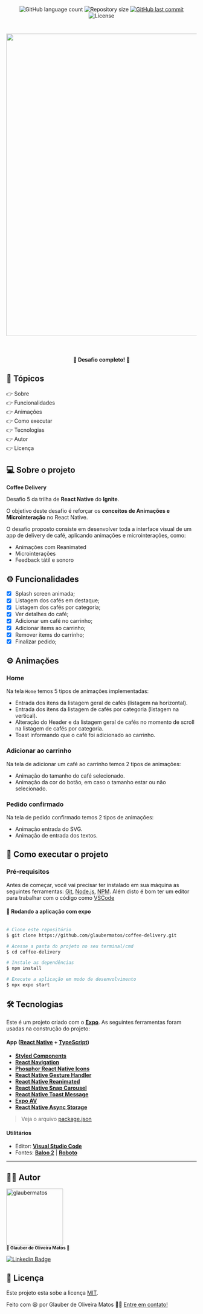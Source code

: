 <p align="center">
  <img alt="GitHub language count" src="https://img.shields.io/github/languages/count/glaubermatos/coffee-delivery?color=%2304D361&style=flat">

  <img alt="Repository size" src="https://img.shields.io/github/repo-size/glaubermatos/coffee-delivery?style=flat">
  
  <a href="https://github.com/glaubermatos/coffee-delivery/commits/master">
    <img alt="GitHub last commit" src="https://img.shields.io/github/last-commit/glaubermatos/coffee-delivery?style=flat">
  </a>
    
   <img alt="License" src="https://img.shields.io/badge/license-MIT-brightgreen?style=flat">
  
</p>

<h1 align="center">
    <img src="https://github.com/glaubermatos/assets/blob/main/coffee-delivery/cover.png" width="800px" />
    <br />
    <br />
</h1>


<h4 align="center"> 
	🚧  Desafio completo! 🚧
</h4>

## 🏁 Tópicos

<p>
 👉<a href="#-sobre-o-projeto" style="text-decoration: none; "> Sobre</a> <br/>
👉<a href="#-funcionalidades" style="text-decoration: none; "> Funcionalidades</a> <br/>
👉<a href="#-animacoes" style="text-decoration: none; "> Animações</a> <br/>
<!-- 👉<a href="#-melhorias" style="text-decoration: none; "> Melhorias</a> <br/> -->
<!-- 👉<a href="#-layout" style="text-decoration: none"> Layout</a> <br/> -->
<!-- 👉<a href="#-demonstracao" style="text-decoration: none"> Demonstração</a> <br/> -->
👉<a href="#-como-executar-o-projeto" style="text-decoration: none"> Como executar</a> <br/>
👉<a href="#-tecnologias" style="text-decoration: none"> Tecnologias</a> <br/>
👉<a href="#-autor" style="text-decoration: none"> Autor</a> <br/>
👉<a href="#-user-content--licença" style="text-decoration: none"> Licença</a>

</p>

## 💻 Sobre o projeto

**Coffee Delivery**

Desafio 5 da trilha de **React Native** do **Ignite**. 

O objetivo deste desafio é reforçar os **conceitos de Animações e Microinteração** no React Native.

O desafio proposto consiste em desenvolver toda a interface visual de um app de delivery de café, aplicando animações e microinterações, como:

- Animações com Reanimated
- Microinterações
- Feedback tátil e sonoro


<a name="-funcionalidades"></a>

## ⚙️ Funcionalidades

- [x] Splash screen animada;
- [x] Listagem dos cafés em destaque;
- [x] Listagem dos cafés por categoria;
- [x] Ver detalhes do café;
- [x] Adicionar um café no carrinho;
- [x] Adicionar items ao carrinho;
- [x] Remover items do carrinho;
- [x] Finalizar pedido;

<a name="-animacoes"></a>

## ⚙️ Animações
### Home

Na tela `Home` temos 5 tipos de animações implementadas:

- Entrada dos itens da listagem geral de cafés (listagem na horizontal).
- Entrada dos itens da listagem de cafés por categoria (listagem na vertical).
- Alteração do Header e da listagem geral de cafés no momento de scroll na listagem de cafés por categoria.
- Toast informando que o café foi adicionado ao carrinho.

### Adicionar ao carrinho

Na tela de adicionar um café ao carrinho temos 2 tipos de animações:

- Animação do tamanho do café selecionado.
- Animação da cor do botão, em caso o tamanho estar ou não selecionado.

### Pedido confirmado

Na tela de pedido confirmado temos 2 tipos de animações:

- Animação entrada do SVG.
- Animação de entrada dos textos.


<!-- ## 🎨 Layout
Layout construído com o **[Figma](https://www.figma.com)**

- **[Layout Frontend]()** (Disponível em breve)

--- -->

<!-- <a name="-demonstracao"></a>

## 🕹️ Demonstração

<a align="center" href="https://www.linkedin.com/posts/glaubermatos_desenvolvimentoweb-springboot-nextjs-activity-6905992105182015488-CfRu">
    <img alt="happy-web" src="https://img.shields.io/static/v1?label=post&message=algalog-web&color=F1972C&style=flat&logo=linkedin">
</a> 

--- -->

## 🚀 Como executar o projeto

### Pré-requisitos

Antes de começar, você vai precisar ter instalado em sua máquina as seguintes ferramentas:
[Git](https://git-scm.com), [Node.js](https://nodejs.org/en/), [NPM](https://www.npmjs.com/).
Além disto é bom ter um editor para trabalhar com o código como [VSCode](https://code.visualstudio.com/)


#### 🧭 Rodando a aplicação com expo

```bash

# Clone este repositório
$ git clone https://github.com/glaubermatos/coffee-delivery.git

# Acesse a pasta do projeto no seu terminal/cmd
$ cd coffee-delivery

# Instale as dependências
$ npm install

# Execute a aplicação em modo de desenvolvimento
$ npx expo start

```


 ## 🛠 Tecnologias

Este é um projeto criado com o **[Expo](https://expo.dev/)**.
As seguintes ferramentas foram usadas na construção do projeto:

#### **App** ([React Native](https://pt-br.reactjs.org/) + [TypeScript](https://reactnative.dev/))

- **[Styled Components](https://styled-components.com/)**
- **[React Navigation](https://reactnavigation.org/)**
- **[Phosphor React Native Icons](https://phosphoricons.com/)**
- **[React Native Gesture Handler](https://docs.swmansion.com/react-native-gesture-handler/docs/)**
- **[React Native Reanimated](https://docs.swmansion.com/react-native-reanimated/)**
- **[React Native Snap Carousel](https://github.com/meliorence/react-native-snap-carousel)**
- **[React Native Toast Message](https://github.com/calintamas/react-native-toast-message#readme)**
- **[Expo AV](https://docs.expo.dev/versions/latest/sdk/av)**
- **[React Native Async Storage](https://docs.expo.dev/versions/latest/sdk/async-storage)**

> Veja o arquivo [package.json](https://github.com/glaubermatos/coffee-delivery/blob/main/package.json)


#### **Utilitários**

- Editor: **[Visual Studio Code](https://code.visualstudio.com/)**
- Fontes: **[Baloo 2](https://fonts.google.com/specimen/Baloo+2)** | **[Roboto](https://fonts.google.com/specimen/Roboto)**

---

<a name="-autor"></a>

## 🦸‍♂️ **Autor**

<p>
 <img src="https://avatars.githubusercontent.com/u/10993285?v=4" width="150px;" alt="glaubermatos"/>
 <br />
 <sub><strong>🌟 Glauber de Oliveira Matos 🌟</strong></sub>
</p>

[![Linkedin Badge](https://img.shields.io/badge/-linkedin-blue?style=flat&logo=Linkedin&logoColor=white&link=https://www.linkedin.com/in/glaubermatos/)](https://www.linkedin.com/in/glaubermatos/)

<a name="-user-content--licença"></a>

## 📝 Licença

Este projeto esta sobe a licença [MIT](./LICENSE).

Feito com :satisfied: por Glauber de Oliveira Matos 👋🏽 [Entre em contato!](https://www.linkedin.com/in/glaubermatos/)
